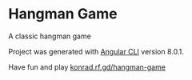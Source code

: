 # Hangman Game

A classic hangman game

Project was generated with [Angular CLI](https://github.com/angular/angular-cli) version 8.0.1.

Have fun and play [konrad.rf.gd/hangman-game](http://konrad.rf.gd/hangman-game/)
